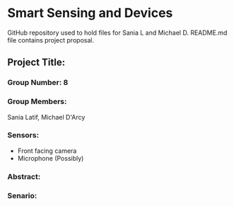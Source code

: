 # Smart Sensing and Devices
GitHub repository used to hold files for Sania L and Michael D. README.md file contains project proposal.

## Project Title: 
### Group Number: 8
### Group Members: 
Sania Latif, Michael D'Arcy

### Sensors:
* Front facing camera
* Microphone (Possibly)

### Abstract:

### Senario:
